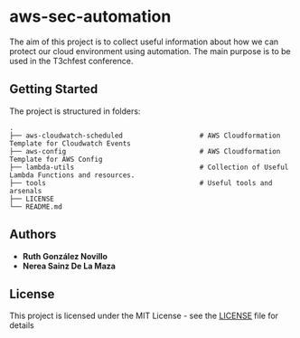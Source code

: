 # aws-sec-automation

The aim of this project is to collect useful information about how we can protect our cloud environment using automation.
The main purpose is to be used in the T3chfest conference.

## Getting Started

The project is structured in folders:

    .
    ├── aws-cloudwatch-scheduled                   # AWS Cloudformation Template for Cloudwatch Events
    ├── aws-config                                 # AWS Cloudformation Template for AWS Config
    ├── lambda-utils                               # Collection of Useful Lambda Functions and resources.
    ├── tools                                      # Useful tools and arsenals                 
    ├── LICENSE
    └── README.md


## Authors

* **Ruth González Novillo** 
* **Nerea Sainz De La Maza** 


## License

This project is licensed under the MIT License - see the [LICENSE](LICENSE) file for details

